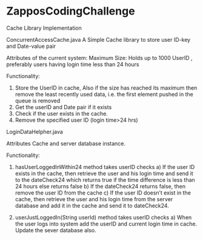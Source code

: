 ZapposCodingChallenge
=====================

Cache Library Implementation

ConcurrentAccessCache.java
A Simple Cache library to store user ID-key and Date-value pair

Attributes of the current system:
Maximum Size: Holds up to 1000 UserID , preferably users having login time less than 24 hours

Functionality:
1.	Store the UserID  in cache, Also if the size has reached its maximum then remove the least recently used data, i.e. the first element pushed in the queue is removed
2.	Get the userID and Date pair if it exists
3.	Check if the user exists in the cache.
4.	Remove the specified user ID (login time>24 hrs)

LoginDataHelpher.java

Attributes
Cache and server database instance.

Functionality:
1.	hasUserLoggedInWithin24 method takes userID checks 
	a)	If the user ID exists in the cache, then retrieve the user and his login time and send it to the dateCheck24 which returns true if the time difference is less than 24 hours  else returns false
	b)	If the dateCheck24 returns false, then remove the user ID from the cache
	c)	If the user ID doesn’t exist in the cache, then retrieve the user and his login time from the server database and add it in the cache and send it to dateCheck24.

2.	userJustLoggedIn(String userId) method takes userID checks
	a)		When the user logs into system add the userID and current login time in cache. Update the sever database also.


